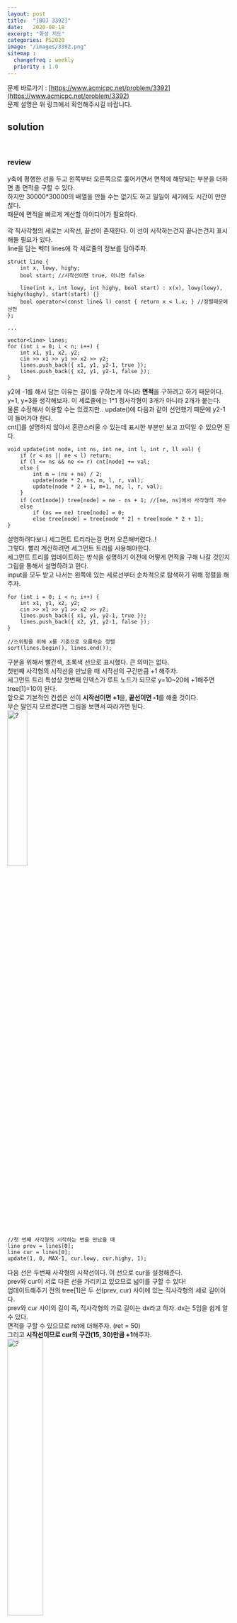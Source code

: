 ```yaml
---
layout: post
title:  "[BOJ 3392]"
date:   2020-08-18
excerpt: "화성 지도"
categories: PS2020
image: "/images/3392.png"
sitemap :
  changefreq : weekly
  priority : 1.0
---
```


문제 바로가기 : [https://www.acmicpc.net/problem/3392](https://www.acmicpc.net/problem/3392)<br>
문제 설명은 위 링크에서 확인해주시길 바랍니다.
<br>
## solution
<script src="https://gist.github.com/yooniversal/e2143bbcf4e17d101dc83abb4895a43d.js"></script>
<br>

### review
y축에 평행한 선을 두고 왼쪽부터 오른쪽으로 훑어가면서 면적에 해당되는 부분을 더하면 총 면적을 구할 수 있다.<br>
하지만 30000*30000의 배열을 만들 수는 없기도 하고 일일이 세기에도 시간이 만만찮다.<br>
때문에 면적을 빠르게 계산할 아이디어가 필요하다.<br>
<br>
각 직사각형의 세로는 시작선, 끝선이 존재한다. 이 선이 시작하는건지 끝나는건지 표시해둘 필요가 있다.<br>
line을 담는 벡터 lines에 각 세로줄의 정보를 담아주자.<br>
```
struct line {
    int x, lowy, highy;
    bool start; //시작선이면 true, 아니면 false

    line(int x, int lowy, int highy, bool start) : x(x), lowy(lowy), highy(highy), start(start) {}
    bool operator<(const line& l) const { return x < l.x; } //정렬때문에 선언
};

...

vector<line> lines;
for (int i = 0; i < n; i++) {
    int x1, y1, x2, y2;
    cin >> x1 >> y1 >> x2 >> y2;
    lines.push_back({ x1, y1, y2-1, true });
    lines.push_back({ x2, y1, y2-1, false });
}
```
y2에 -1를 해서 담는 이유는 길이를 구하는게 아니라 <strong>면적</strong>을 구하려고 하기 때문이다.<br>
y=1, y=3을 생각해보자. 이 세로줄에는 1*1 정사각형이 3개가 아니라 2개가 붙는다.<br>
물론 수정해서 이용할 수는 있겠지만.. update()에 다음과 같이 선언했기 때문에 y2-1이 들어가야 한다.<br>
cnt[]를 설명하지 않아서 혼란스러울 수 있는데 표시한 부분만 보고 끄덕일 수 있으면 된다.<br>
```
void update(int node, int ns, int ne, int l, int r, ll val) {
    if (r < ns || ne < l) return;
    if (l <= ns && ne <= r) cnt[node] += val;
    else {
        int m = (ns + ne) / 2;
        update(node * 2, ns, m, l, r, val);
        update(node * 2 + 1, m+1, ne, l, r, val);
    }
    if (cnt[node]) tree[node] = ne - ns + 1; //[ne, ns]에서 사각형의 개수
    else
        if (ns == ne) tree[node] = 0;
        else tree[node] = tree[node * 2] + tree[node * 2 + 1];
}
```
설명하려다보니 세그먼트 트리라는걸 먼저 오픈해버렸다..!<br>
그렇다. 빨리 계산하려면 세그먼트 트리를 사용해야한다.<br>
세그먼트 트리를 업데이트하는 방식을 설명하기 이전에 어떻게 면적을 구해 나갈 것인지 그림을 통해서 설명하려고 한다.<br>
input을 모두 받고 나서는 왼쪽에 있는 세로선부터 순차적으로 탐색하기 위해 정렬을 해주자.<br>
```
for (int i = 0; i < n; i++) {
    int x1, y1, x2, y2;
    cin >> x1 >> y1 >> x2 >> y2;
    lines.push_back({ x1, y1, y2-1, true });
    lines.push_back({ x2, y1, y2-1, false });
}

//스위핑을 위해 x를 기준으로 오름차순 정렬
sort(lines.begin(), lines.end());
```
구분을 위해서 빨간색, 초록색 선으로 표시했다. 큰 의미는 없다.<br>
첫번째 사각형의 시작선을 만났을 때 시작선의 구간만큼 +1 해주자.<br>
세그먼트 트리 특성상 첫번째 인덱스가 루트 노드가 되므로 y=10~20에 +1해주면 tree[1]=10이 된다.<br>
앞으로 기본적인 컨셉은 선이 <strong>시작선이면 +1</strong>을, <strong>끝선이면 -1</strong>를 해줄 것이다.<br>
무슨 말인지 모르겠다면 그림을 보면서 따라가면 된다.<br>
<img src="/images/3392_1.png" width="30%" height="30%" title="3392_1.png" alt="?"/><br>
```
//첫 번째 사각형의 시작하는 변을 만났을 때
line prev = lines[0];
line cur = lines[0];
update(1, 0, MAX-1, cur.lowy, cur.highy, 1);
```
다음 선은 두번째 사각형의 시작선이다. 이 선으로 cur을 설정해준다.<br>
prev와 cur이 서로 다른 선을 가리키고 있으므로 넓이를 구할 수 있다!<br>
업데이트해주기 전의 tree[1]은 두 선(prev, cur) 사이에 있는 직사각형의 세로 길이이다.<br>
prev와 cur 사이의 길이 즉, 직사각형의 가로 길이는 dx라고 하자. dx는 5임을 쉽게 알 수 있다.<br>
면적을 구할 수 있으므로 ret에 더해주자. (ret = 50)<br>
그리고 <strong>시작선이므로 cur의 구간(15, 30)만큼 +1</strong>해주자.<br>
<img src="/images/3392_2.png" width="40%" height="40%" title="3392_2.png" alt="?"/><br>
```
ll ret = 0;
for (int i = 1; i < 2 * n; i++) {
    cur = lines[i];
    int dx = cur.x - prev.x;
    ret += dx * tree[1];

    if(cur.start) update(1, 0, MAX-1, cur.lowy, cur.highy, 1); //시작선
    else update(1, 0, MAX-1, cur.lowy, cur.highy, -1); //끝선
    prev = cur;
}
```
세번째 선은 첫번째 사각형의 끝선이다. 이 선이 cur이 되겠다.<br>
현재 tree[1]가 20이고 dx가 5이므로 ret에 100을 더해주자. (ret = 150)<br>
그리고 <strong>cur은 끝선이므로 구간(10, 20)만큼 -1</strong>을 해줘야 한다.<br>
+1, -1을 해준다는건 tree[1] 즉 직사각형 면적의 세로 길이에 영향을 주는걸 말한다.<br>
하지만 구간만큼 +1, -1을 해줘도 길이가 그만큼 늘어나고 줄어들지 않는다. 그래서도 안된다.<br>
그러나 더해주거나 뺄 때 길이에 영향을 주는건 분명하다. update()를 보면 왜 인지 알 수 있다.<br>
이 부분은 면적을 모두 구하고 나서 마지막에 설명하겠다.<br>
<img src="/images/3392_3.png" width="40%" height="40%" title="3392_3.png" alt="?"/><br>
마지막인 네번째 선이 도달했다. 두번째 사각형의 끝선이다.<br>
현재 tree[1]가 15, dx가 5이므로 ret에 75를 더한다. (ret = 225)<br>
더 이상의 업데이트는 의미가 없으므로 tree[1]이 몇인지는 표시하지 않았다.<br>
<img src="/images/3392_4.png" width="30%" height="30%" title="3392_4.png" alt="?"/><br>
<br>
그럼 방금 언급했던 +1, -1은 어떤식으로 작동하길래 필요한 만큼만 늘어나거나 줄어들까?<br>
구간별 업데이트라고 하면 보통 lazy propagation을 떠올리기 쉽다. 실제로 그렇게 구현한 사람도 봤다.<br>
하지만 이 문제는 구간을 업데이트 하지만 lazy propagation을 사용하지 않고도 답을 구할 수 있다.<br>
정확히는 비슷한 아이디어를 사용한다고 보면 될 것 같다. tree[] 이외에도 cnt[]를 선언해 이용한다.<br>
<br>
최대, 최솟값을 계산하는 세그먼트 트리처럼 구간 내에 [ns, ne]가 들어오면 재귀호출을 중단한다.<br>
그리고 tree[node]가 아닌 cnt[node]에 **일단** val을 더한다. (lazy propagation과 비슷하다고 한 부분)<br>
그렇게 반영한 cnt[node]가 0이 아니면 tree[node]를 현재 구간에 있는 면적(ne-ns+1)만큼 저장한다.<br>
만약 cnt[node]가 0인데 리프노드라면 0을, 아니라면 자식 노드의 합으로 저장한다.<br>
<br>
cnt[node]가 0이 아니라는건(정확히는 cnt[node]>0) 현재 구간[ns, ne]이 유효하다는걸 의미한다. 유효하면 1을 유지한다.<br>
아까 세로선들마다 업데이트 했던걸 그림 하나로 나타내면 다음과 같다.<br>
<img src="/images/3392_5.png" width="40%" height="40%" title="3392_5.png" alt="?"/><br>
세번째 선때문에 [10, 20]이 -1돼도 첫번째 선만큼만 상쇄될 뿐 두번째 선을 때문에 [15, 30]이 유효하다!<br>
<br>
개인적으로는 상당히 어렵게 느껴졌던 문제였다.<br>
스위핑에 대한 이해가 떨어지기도 했고 다른 알고리즘과 섞어서 응용해 풀기엔 아직 많이 부족한 것 같다.<br>
각 유형을 숙지하고 응용할 수 있는 단계까지 나아갈 수 있도록 많은 경험을 해봐야겠다.<br>


<script src="https://utteranc.es/client.js"
        repo="yooniversal/blog-comments"
        issue-term="pathname"
        theme="github-light"
        crossorigin="anonymous"
        async>
</script>
